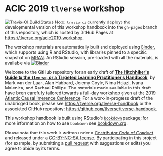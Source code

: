 # ACIC 2019 `tlverse` workshop

[![Travis-CI Build Status](https://travis-ci.org/tlverse/acic2019-workshop.svg?branch=master)](https://travis-ci.org/tlverse/acic2019-workshop)
Note: `travis-ci` currently deploys the developmental version of this workshop
handbook into the `gh-pages` branch of this repository, which is hosted by
GitHub Pages at https://tlverse.org/acic2019-workshop.

The workshop materials are automatically built and deployed using
[Binder](https://github.com/jupyterhub/binderhub), which supports using R
and RStudio, with libraries pinned to a specific snapshot on
[MRAN](https://mran.microsoft.com/documents/rro/reproducibility). An
RStudio session, pre-loaded with all the materials, is available via
[![Binder](http://mybinder.org/badge_logo.svg)](http://mybinder.org/v2/gh/tlverse/acic2019-workshop/master?urlpath=rstudio)

Welcome to the GitHub repository for an early draft of [**The Hitchhiker's
Guide to the `tlverse`, or a Targeted Learning Practitioner's
Handbook**](http://tlverse.org/acic2019-workshop), by Mark van der Laan, Alan
Hubbard, Jeremy Coyle, Nima Hejazi, Ivana Malenica, and Rachael Phillips.
The materials made available in this draft have been carefully tailored
towards a full-day workshop given at the [2019 Atlantic Causal Inference
Conference](https://mcgill.ca/epi-biostat-occh/news-events/atlantic-causal-inference-conference-2019).
For a work-in-progress draft of the unabridged book, please see
https://tlverse.org/tlverse-handbook or the associated GitHub repository:
https://github.com/tlverse/tlverse-handbook.

This workshop handbook is built using RStudio's
[`bookdown`](https://www.rstudio.com/resources/webinars/introducing-bookdown/) 
package; for more information on how to use `bookdown` see
[bookdown.org](https://bookdown.org/).

Please note that this work is written under a [Contributor Code of
Conduct](CONDUCT.md) and released under a [CC-BY-NC-SA
license](https://creativecommons.org/licenses/by-nc-sa/3.0/us/). By
participating in this project (for example, by submitting a [pull
request](https://github.com/tlverse/tlverse-handbook/issues) with suggestions or
edits) you agree to abide by its terms.
